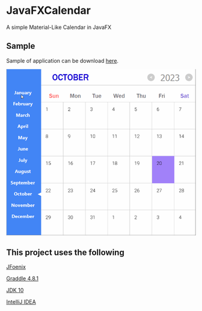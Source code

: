 # JavaFXCalendar

A simple Material-Like Calendar in JavaFX


## Sample
Sample of application can be download [here](https://github.com/SeynalKim/JavaFXCalendar/blob/master/build/libs/JavaFXCalendar-1.0-SNAPSHOT.jar?raw=true).

![alt text](https://github.com/SeynalKim/JavaFXCalendar/blob/master/build/resources/main/images/sample%202.gif)

## This project uses the following

[JFoenix](https://github.com/jfoenixadmin/JFoenix)

[Graddle 4.8.1](https://gradle.org/install/)

[JDK 10](http://www.oracle.com/technetwork/java/javase/downloads/jdk10-downloads-4416644.html)

[IntelliJ IDEA](https://www.jetbrains.com/idea/)
